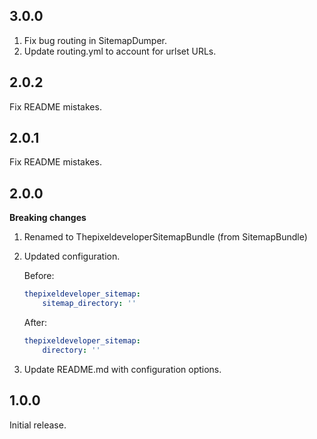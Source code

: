 3.0.0
-----

1. Fix bug routing in SitemapDumper.
2. Update routing.yml to account for urlset URLs.

2.0.2
-----

Fix README mistakes. 

2.0.1
-----

Fix README mistakes.

2.0.0
-----

**Breaking changes**

1. Renamed to ThepixeldeveloperSitemapBundle (from SitemapBundle)
2. Updated configuration.

   Before:

   ``` yaml
   thepixeldeveloper_sitemap:
       sitemap_directory: ''
   ```

   After:

   ``` yaml
   thepixeldeveloper_sitemap:
       directory: ''
   ```

3. Update README.md with configuration options.

1.0.0
-----

Initial release.
